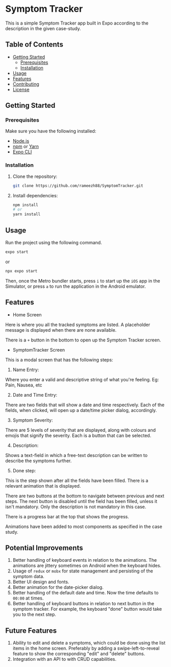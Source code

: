 # Symptom Tracker

This is a simple Symptom Tracker app built in Expo according to the description in the given case-study.

## Table of Contents

- [Getting Started](#getting-started)
  - [Prerequisites](#prerequisites)
  - [Installation](#installation)
- [Usage](#usage)
- [Features](#features)
- [Contributing](#contributing)
- [License](#license)

## Getting Started

### Prerequisites

Make sure you have the following installed:

- [Node.js](https://nodejs.org/)
- [npm](https://www.npmjs.com/) or [Yarn](https://yarnpkg.com/)
- [Expo CLI](https://docs.expo.dev/get-started/installation/)

### Installation

1. Clone the repository:

   ```bash
   git clone https://github.com/rameezh88/SymptomTracker.git
   ```

2. Install dependencies:

   ```bash
   npm install
   # or
   yarn install
   ```

## Usage

Run the project using the following command.

```bash
expo start
```

or

```bash
npx expo start
```

Then, once the Metro bundler starts, press `i` to start up the `iOS` app in the Simulator, or press `a` to run the application in the Android emulator.

## Features

- Home Screen

Here is where you all the tracked symptoms are listed. A placeholder message is displayed when there are none available.

There is a `+` button in the bottom to open up the Symptom Tracker screen.

- SymptomTracker Screen

This is a modal screen that has the following steps:

1. Name Entry:

Where you enter a valid and descriptive string of what you're feeling. Eg: Pain, Nausea, etc

2. Date and Time Entry:

There are two fields that will show a date and time respectively. Each of the fields, when clicked, will open up a date/time picker dialog, accordingly.

3. Symptom Severity:

There are 5 levels of severity that are displayed, along with colours and emojis that signify the severity. Each is a button that can be selected.

4. Description:

Shows a text-field in which a free-text description can be written to describe the symptoms further.

5. Done step:

This is the step shown after all the fields have been filled. There is a relevant animation that is displayed.

There are two buttons at the bottom to navigate between previous and next steps. The next button is disabled until the field has been filled, unless it isn't mandatory. Only the description is not mandatory in this case.

There is a progress bar at the top that shows the progress.

Animations have been added to most components as specified in the case study.

## Potential Improvements

1. Better handling of keyboard events in relation to the animations. The animations are jittery sometimes on Android when the keyboard hides.
2. Usage of `redux` or `mobx` for state management and persisting of the symptom data.
3. Better UI design and fonts.
4. Better animation for the date-picker dialog.
5. Better handling of the default date and time. Now the time defaults to `00:00` at times.
6. Better handling of keyboard buttons in relation to next button in the symptom tracker. For example, the keyboard "done" button would take you to the next step.

## Future Features

1. Ability to edit and delete a symptoms, which could be done using the list items in the home screen. Preferably by adding a swipe-left-to-reveal feature to show the corresponding "edit" and "delete" buttons.
2. Integration with an API to with CRUD capabilities.
